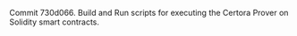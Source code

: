Commit 730d066.                    Build and Run scripts for executing the Certora Prover on Solidity smart contracts.